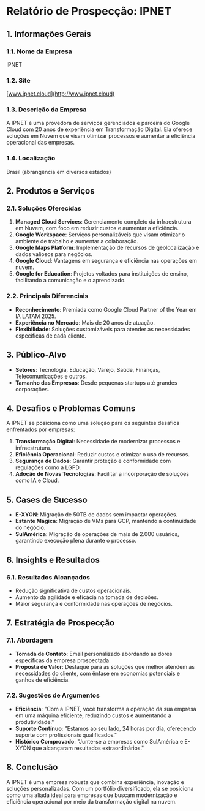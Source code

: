 # Relatório de Prospecção: IPNET

## 1. Informações Gerais
### 1.1. Nome da Empresa
IPNET

### 1.2. Site
[www.ipnet.cloud](http://www.ipnet.cloud)

### 1.3. Descrição da Empresa
A IPNET é uma provedora de serviços gerenciados e parceira do Google Cloud com 20 anos de experiência em Transformação Digital. Ela oferece soluções em Nuvem que visam otimizar processos e aumentar a eficiência operacional das empresas.

### 1.4. Localização
Brasil (abrangência em diversos estados)

## 2. Produtos e Serviços
### 2.1. Soluções Oferecidas
1. **Managed Cloud Services**: Gerenciamento completo da infraestrutura em Nuvem, com foco em reduzir custos e aumentar a eficiência.
2. **Google Workspace**: Serviços personalizáveis que visam otimizar o ambiente de trabalho e aumentar a colaboração.
3. **Google Maps Platform**: Implementação de recursos de geolocalização e dados valiosos para negócios.
4. **Google Cloud**: Vantagens em segurança e eficiência nas operações em nuvem.
5. **Google for Education**: Projetos voltados para instituições de ensino, facilitando a comunicação e o aprendizado.

### 2.2. Principais Diferenciais
- **Reconhecimento**: Premiada como Google Cloud Partner of the Year em IA LATAM 2025.
- **Experiência no Mercado**: Mais de 20 anos de atuação.
- **Flexibilidade**: Soluções customizáveis para atender as necessidades específicas de cada cliente.

## 3. Público-Alvo
- **Setores**: Tecnologia, Educação, Varejo, Saúde, Finanças, Telecomunicações e outros.
- **Tamanho das Empresas**: Desde pequenas startups até grandes corporações.

## 4. Desafios e Problemas Comuns
A IPNET se posiciona como uma solução para os seguintes desafios enfrentados por empresas:
1. **Transformação Digital**: Necessidade de modernizar processos e infraestrutura.
2. **Eficiência Operacional**: Reduzir custos e otimizar o uso de recursos.
3. **Segurança de Dados**: Garantir proteção e conformidade com regulações como a LGPD.
4. **Adoção de Novas Tecnologias**: Facilitar a incorporação de soluções como IA e Cloud.

## 5. Cases de Sucesso
- **E-XYON**: Migração de 50TB de dados sem impactar operações.
- **Estante Mágica**: Migração de VMs para GCP, mantendo a continuidade do negócio.
- **SulAmérica**: Migração de operações de mais de 2.000 usuários, garantindo execução plena durante o processo.

## 6. Insights e Resultados
### 6.1. Resultados Alcançados
- Redução significativa de custos operacionais.
- Aumento da agilidade e eficácia na tomada de decisões.
- Maior segurança e conformidade nas operações de negócios.

## 7. Estratégia de Prospecção
### 7.1. Abordagem
- **Tomada de Contato**: Email personalizado abordando as dores específicas da empresa prospectada.
- **Proposta de Valor**: Destaque para as soluções que melhor atendem às necessidades do cliente, com ênfase em economias potenciais e ganhos de eficiência.

### 7.2. Sugestões de Argumentos
- **Eficiência**: "Com a IPNET, você transforma a operação da sua empresa em uma máquina eficiente, reduzindo custos e aumentando a produtividade."
- **Suporte Contínuo**: "Estamos ao seu lado, 24 horas por dia, oferecendo suporte com profissionais qualificados."
- **Histórico Comprovado**: "Junte-se a empresas como SulAmérica e E-XYON que alcançaram resultados extraordinários."

## 8. Conclusão
A IPNET é uma empresa robusta que combina experiência, inovação e soluções personalizadas. Com um portfólio diversificado, ela se posiciona como uma aliada ideal para empresas que buscam modernização e eficiência operacional por meio da transformação digital na nuvem.